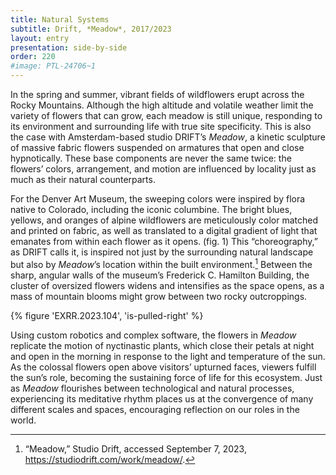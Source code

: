 ```yaml
---
title: Natural Systems 
subtitle: Drift, *Meadow*, 2017/2023
layout: entry
presentation: side-by-side
order: 220
#image: PTL-24706~1
---
```


In the spring and summer, vibrant fields of wildflowers erupt across the Rocky Mountains. Although the high altitude and volatile weather limit the variety of flowers that can grow, each meadow is still unique, responding to its environment and surrounding life with true site specificity. This is also the case with Amsterdam-based studio DRIFT’s *Meadow*, a kinetic sculpture of massive fabric flowers suspended on armatures that open and close hypnotically. These base components are never the same twice: the flowers’ colors, arrangement, and motion are influenced by locality just as much as their natural counterparts.

For the Denver Art Museum, the sweeping colors were inspired by flora native to Colorado, including the iconic columbine. The bright blues, yellows, and oranges of alpine wildflowers are meticulously color matched and printed on fabric, as well as translated to a digital gradient of light that emanates from within each flower as it opens. (fig. 1) This “choreography,” as DRIFT calls it, is inspired not just by the surrounding natural landscape but also by *Meadow*’s location within the built environment.[^1] Between the sharp, angular walls of the museum’s Frederick C. Hamilton Building, the cluster of oversized flowers widens and intensifies as the space opens, as a mass of mountain blooms might grow between two rocky outcroppings.

{% figure 'EXRR.2023.104', 'is-pulled-right' %}

Using custom robotics and complex software, the flowers in *Meadow* replicate the motion of nyctinastic plants, which close their petals at night and open in the morning in response to the light and temperature of the sun. As the colossal flowers open above visitors’ upturned faces, viewers fulfill the sun’s role, becoming the sustaining force of life for this ecosystem. Just as *Meadow* flourishes between technological and natural processes, experiencing its meditative rhythm places us at the convergence of many different scales and spaces, encouraging reflection on our roles in the world.

[^1]: “Meadow,” Studio Drift, accessed September 7, 2023, https://studiodrift.com/work/meadow/.
